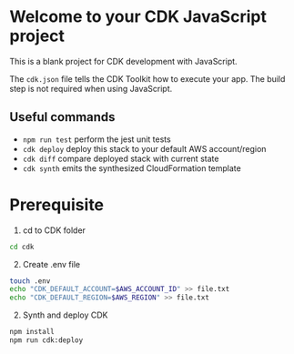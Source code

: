 # Welcome to your CDK JavaScript project

This is a blank project for CDK development with JavaScript.

The `cdk.json` file tells the CDK Toolkit how to execute your app. The build step is not required when using JavaScript.

## Useful commands

* `npm run test`         perform the jest unit tests
* `cdk deploy`           deploy this stack to your default AWS account/region
* `cdk diff`             compare deployed stack with current state
* `cdk synth`            emits the synthesized CloudFormation template

# Prerequisite

1. cd to CDK folder

```bash
cd cdk
```

2. Create .env file

```bash
touch .env
echo "CDK_DEFAULT_ACCOUNT=$AWS_ACCOUNT_ID" >> file.txt
echo "CDK_DEFAULT_REGION=$AWS_REGION" >> file.txt

```

2. Synth and deploy CDK

```bash
npm install
npm run cdk:deploy
```
